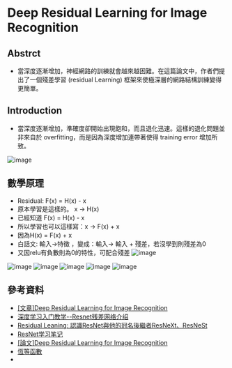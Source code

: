 # Deep Residual Learning for Image Recognition
## Abstrct 
* 當深度逐漸增加，神經網路的訓練就會越來越困難。在這篇論文中，作者們提出了一個殘差學習 (residual Learning) 框架來使極深層的網路結構訓練變得更簡單。
## Introduction
* 當深度逐漸增加，準確度卻開始出現飽和，而且退化迅速。這樣的退化問題並非來自於 overfitting，而是因為深度增加連帶著使得 training error 增加所致。

![image](https://user-images.githubusercontent.com/62127656/133976001-1a5eb6e8-a71d-419d-be82-9bd358cfbaa8.png)

## 數學原理
* Residual: F(x) = H(x) - x
* 原本學習是這樣的。 x → H(x)
* 已經知道 F(x) = H(x) - x
* 所以學習也可以這樣寫：x → F(x) + x
* 因為H(x) = F(x) + x
* 白話文: 輸入→特徵 ，變成：輸入→ 輸入 + 殘差，若沒學到則殘差為0
* 又因relu有負數則為0的特性，可配合殘差
![image](https://user-images.githubusercontent.com/62127656/135018371-50925c3a-8ebf-4fd6-9ba1-a1c9a5a4885d.png)


![image](https://user-images.githubusercontent.com/62127656/134124009-54367385-1d5c-4880-9e9d-c9dd91f9dc45.png)
![image](https://user-images.githubusercontent.com/62127656/135017170-0c235b80-7a27-4625-b9bf-2f51a2c334a3.png)
![image](https://user-images.githubusercontent.com/62127656/135017303-4ffde896-727d-421d-a659-d1871e8fd87d.png)
![image](https://user-images.githubusercontent.com/62127656/135017641-baa5fb90-af60-44de-855f-c20bb0271320.png)
![image](https://user-images.githubusercontent.com/62127656/135018007-c2ac47b5-6e09-46c9-8639-a465624ce1e1.png)

## 參考資料
* [[文章]Deep Residual Learning for Image Recognition](https://allen108108.github.io/blog/2019/10/29/[%E8%AB%96%E6%96%87]%20Deep%20Residual%20Learning%20for%20Image%20Recognition/)
* [深度学习入门教学--Resnet残差网络介绍](https://www.youtube.com/watch?v=Bu9A_-M5OZk&t=421s)
* [Residual Leaning: 認識ResNet與他的冠名後繼者ResNeXt、ResNeSt](https://medium.com/%E8%BB%9F%E9%AB%94%E4%B9%8B%E5%BF%83/deep-learning-residual-leaning-%E8%AA%8D%E8%AD%98resnet%E8%88%87%E4%BB%96%E7%9A%84%E5%86%A0%E5%90%8D%E5%BE%8C%E7%B9%BC%E8%80%85resnext-resnest-6bedf9389ce)
* [ResNet学习笔记](https://zhuanlan.zhihu.com/p/27082562)
* [[論文]Deep Residual Learning for Image Recognition](https://www.cv-foundation.org/openaccess/content_cvpr_2016/papers/He_Deep_Residual_Learning_CVPR_2016_paper.pdf)
* [恆等函數](https://zh.wikipedia.org/zh-tw/%E6%81%86%E7%AD%89%E5%87%BD%E6%95%B8)
* 
